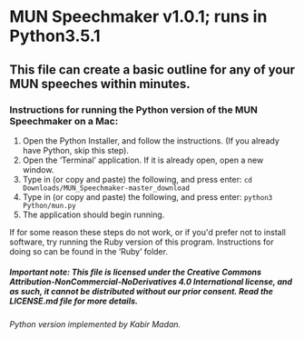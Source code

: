 # MUN Speechmaker v1.0.1; runs in Python3.5.1

## This file can create a basic outline for any of your MUN speeches within minutes.

### Instructions for running the Python version of the MUN Speechmaker on a Mac:

1. Open the Python Installer, and follow the instructions. (If you already have Python, skip this step).
2. Open the ‘Terminal’ application. If it is already open, open a new window.
3. Type in (or copy and paste) the following, and press enter: `cd Downloads/MUN_Speechmaker-master_download`
4. Type in (or copy and paste) the following, and press enter: `python3 Python/mun.py`
5. The application should begin running.

If for some reason these steps do not work, or if you'd prefer not to install software, try running the Ruby version of this program. Instructions for doing so can be found in the ‘Ruby’ folder. 

##### Important note: This file is licensed under the Creative Commons Attribution-NonCommercial-NoDerivatives 4.0 International license, and as such, it cannot be distributed without our prior consent. Read the LICENSE.md file for more details.

###### Python version implemented by Kabir Madan.
